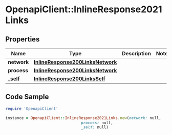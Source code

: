 # OpenapiClient::InlineResponse2021Links

## Properties

Name | Type | Description | Notes
------------ | ------------- | ------------- | -------------
**network** | [**InlineResponse200LinksNetwork**](InlineResponse200LinksNetwork.md) |  | 
**process** | [**InlineResponse200LinksNetwork**](InlineResponse200LinksNetwork.md) |  | 
**_self** | [**InlineResponse200LinksSelf**](InlineResponse200LinksSelf.md) |  | 

## Code Sample

```ruby
require 'OpenapiClient'

instance = OpenapiClient::InlineResponse2021Links.new(network: null,
                                 process: null,
                                 _self: null)
```


